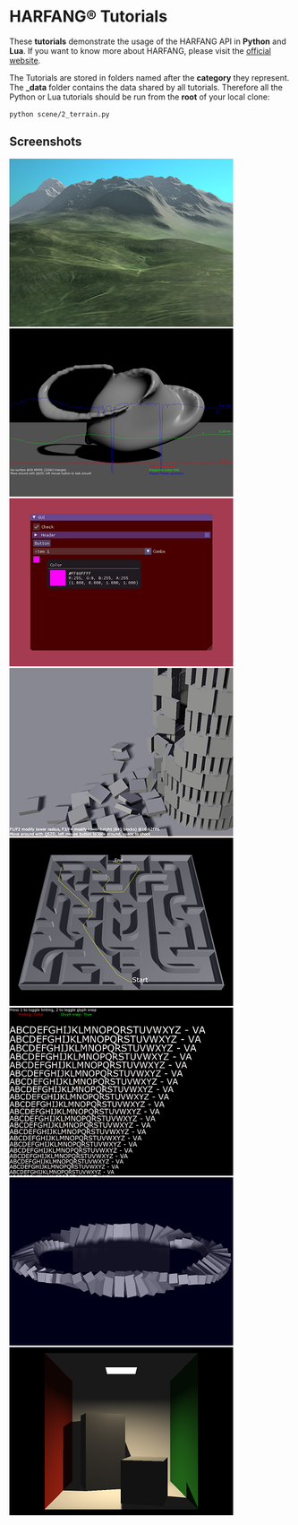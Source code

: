 # HARFANG® Tutorials

These **tutorials** demonstrate the usage of the HARFANG API in **Python** and **Lua**.
If you want to know more about HARFANG, please visit the [official website](https://www.harfang3d.com).

The Tutorials are stored in folders named after the **category** they represent.
The **_data** folder contains the data shared by all tutorials. Therefore all the Python or Lua tutorials should be run from the **root** of your local clone:
```
python scene/2_terrain.py
```


## Screenshots
[![Screenshot terrain](https://github.com/harfang3d/Tutorials/blob/master/_screenshots/thumbnails/terrain.png)](https://github.com/harfang3d/Tutorials/raw/master/_screenshots/terrain.png)
[![Screenshot isosurface](https://github.com/harfang3d/Tutorials/blob/master/_screenshots/thumbnails/isosurface.png)](https://github.com/harfang3d/Tutorials/raw/master/_screenshots/isosurface.png)
[![Screenshot imgui](https://github.com/harfang3d/Tutorials/blob/master/_screenshots/thumbnails/imgui.png)](https://github.com/harfang3d/Tutorials/raw/master/_screenshots/imgui.png)
[![Screenshot kapla](https://github.com/harfang3d/Tutorials/blob/master/_screenshots/thumbnails/kapla.png)](https://github.com/harfang3d/Tutorials/raw/master/_screenshots/kapla.png)
[![Screenshot pathfinder](https://github.com/harfang3d/Tutorials/blob/master/_screenshots/thumbnails/pathfinder.png)](https://github.com/harfang3d/Tutorials/raw/master/_screenshots/pathfinder.png)
[![Screenshot hinting_demo](https://github.com/harfang3d/Tutorials/blob/master/_screenshots/thumbnails/hinting_demo.png)](https://github.com/harfang3d/Tutorials/raw/master/_screenshots/hinting_demo.png)
[![Screenshot isometric](https://github.com/harfang3d/Tutorials/blob/master/_screenshots/thumbnails/isometric.png)](https://github.com/harfang3d/Tutorials/raw/master/_screenshots/isometric.png)
[![Screenshot cornell_box](https://github.com/harfang3d/Tutorials/blob/master/_screenshots/thumbnails/cornell_box.png)](https://github.com/harfang3d/Tutorials/raw/master/_screenshots/cornell_box.png)